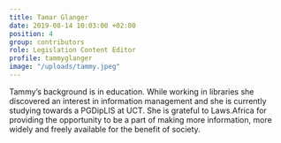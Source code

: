 ```yaml
---
title: Tamar Glanger
date: 2019-08-14 10:03:00 +02:00
position: 4
group: contributors
role: Legislation Content Editor
profile: tammyglanger
image: "/uploads/tammy.jpeg"
---
```


Tammy’s background is in education. While working in libraries she discovered an interest in information management and she is currently studying towards a PGDipLIS at UCT. She is grateful to Laws.Africa for providing the opportunity to be a part of making more information, more widely and freely available for the benefit of society.